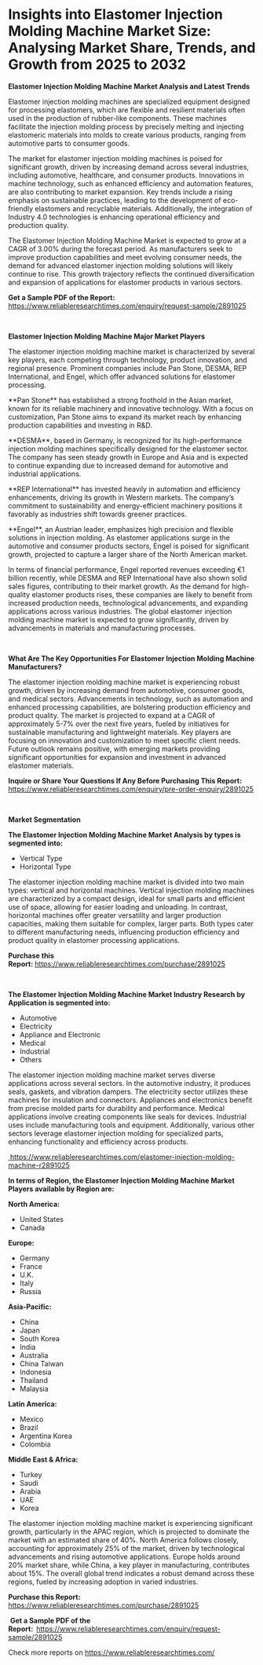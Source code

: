 <p><h1>Insights into Elastomer Injection Molding Machine Market Size: Analysing Market Share, Trends, and Growth from 2025 to 2032</h1></p><p><strong>Elastomer Injection Molding Machine Market Analysis and Latest Trends</strong></p>
<p><p>Elastomer injection molding machines are specialized equipment designed for processing elastomers, which are flexible and resilient materials often used in the production of rubber-like components. These machines facilitate the injection molding process by precisely melting and injecting elastomeric materials into molds to create various products, ranging from automotive parts to consumer goods. </p><p>The market for elastomer injection molding machines is poised for significant growth, driven by increasing demand across several industries, including automotive, healthcare, and consumer products. Innovations in machine technology, such as enhanced efficiency and automation features, are also contributing to market expansion. Key trends include a rising emphasis on sustainable practices, leading to the development of eco-friendly elastomers and recyclable materials. Additionally, the integration of Industry 4.0 technologies is enhancing operational efficiency and production quality.</p><p>The Elastomer Injection Molding Machine Market is expected to grow at a CAGR of 3.00% during the forecast period. As manufacturers seek to improve production capabilities and meet evolving consumer needs, the demand for advanced elastomer injection molding solutions will likely continue to rise. This growth trajectory reflects the continued diversification and expansion of applications for elastomer products in various sectors.</p></p>
<p><strong>Get a Sample PDF of the Report:&nbsp;</strong> <a href="https://www.reliableresearchtimes.com/enquiry/request-sample/2891025?utm_campaign=3033&utm_medium=2&utm_source=Github&utm_content=ia&utm_term=14032025&utm_id=elastomer-injection-molding-machine">https://www.reliableresearchtimes.com/enquiry/request-sample/2891025</a></p>
<p>&nbsp;</p>
<p><strong>Elastomer Injection Molding Machine Major Market Players</strong></p>
<p><p>The elastomer injection molding machine market is characterized by several key players, each competing through technology, product innovation, and regional presence. Prominent companies include Pan Stone, DESMA, REP International, and Engel, which offer advanced solutions for elastomer processing.</p><p>**Pan Stone** has established a strong foothold in the Asian market, known for its reliable machinery and innovative technology. With a focus on customization, Pan Stone aims to expand its market reach by enhancing production capabilities and investing in R&D.</p><p>**DESMA**, based in Germany, is recognized for its high-performance injection molding machines specifically designed for the elastomer sector. The company has seen steady growth in Europe and Asia and is expected to continue expanding due to increased demand for automotive and industrial applications.</p><p>**REP International** has invested heavily in automation and efficiency enhancements, driving its growth in Western markets. The company’s commitment to sustainability and energy-efficient machinery positions it favorably as industries shift towards greener practices.</p><p>**Engel**, an Austrian leader, emphasizes high precision and flexible solutions in injection molding. As elastomer applications surge in the automotive and consumer products sectors, Engel is poised for significant growth, projected to capture a larger share of the North American market.</p><p>In terms of financial performance, Engel reported revenues exceeding €1 billion recently, while DESMA and REP International have also shown solid sales figures, contributing to their market growth. As the demand for high-quality elastomer products rises, these companies are likely to benefit from increased production needs, technological advancements, and expanding applications across various industries. The global elastomer injection molding machine market is expected to grow significantly, driven by advancements in materials and manufacturing processes.</p></p>
<p>&nbsp;</p>
<p><strong>What Are The Key Opportunities For Elastomer Injection Molding Machine Manufacturers?</strong></p>
<p><p>The elastomer injection molding machine market is experiencing robust growth, driven by increasing demand from automotive, consumer goods, and medical sectors. Advancements in technology, such as automation and enhanced processing capabilities, are bolstering production efficiency and product quality. The market is projected to expand at a CAGR of approximately 5-7% over the next five years, fueled by initiatives for sustainable manufacturing and lightweight materials. Key players are focusing on innovation and customization to meet specific client needs. Future outlook remains positive, with emerging markets providing significant opportunities for expansion and investment in advanced elastomer materials.</p></p>
<p><strong>Inquire or Share Your Questions If Any Before Purchasing This Report:</strong> <a href="https://www.reliableresearchtimes.com/enquiry/pre-order-enquiry/2891025?utm_campaign=3033&utm_medium=2&utm_source=Github&utm_content=ia&utm_term=14032025&utm_id=elastomer-injection-molding-machine">https://www.reliableresearchtimes.com/enquiry/pre-order-enquiry/2891025</a></p>
<p>&nbsp;</p>
<p><strong>Market Segmentation</strong></p>
<p><strong>The Elastomer Injection Molding Machine Market Analysis by types is segmented into:</strong></p>
<p><ul><li> Vertical Type</li><li>Horizontal Type </li></ul></p>
<p><p>The elastomer injection molding machine market is divided into two main types: vertical and horizontal machines. Vertical injection molding machines are characterized by a compact design, ideal for small parts and efficient use of space, allowing for easier loading and unloading. In contrast, horizontal machines offer greater versatility and larger production capacities, making them suitable for complex, larger parts. Both types cater to different manufacturing needs, influencing production efficiency and product quality in elastomer processing applications.</p></p>
<p><strong>Purchase this Report:&nbsp;</strong><a href="https://www.reliableresearchtimes.com/purchase/2891025?utm_campaign=3033&utm_medium=2&utm_source=Github&utm_content=ia&utm_term=14032025&utm_id=elastomer-injection-molding-machine">https://www.reliableresearchtimes.com/purchase/2891025</a></p>
<p>&nbsp;</p>
<p><strong>The Elastomer Injection Molding Machine Market Industry Research by Application is segmented into:</strong></p>
<p><ul><li> Automotive</li><li>Electricity</li><li>Appliance and Electronic</li><li>Medical</li><li>Industrial</li><li>Others </li></ul></p>
<p><p>The elastomer injection molding machine market serves diverse applications across several sectors. In the automotive industry, it produces seals, gaskets, and vibration dampers. The electricity sector utilizes these machines for insulation and connectors. Appliances and electronics benefit from precise molded parts for durability and performance. Medical applications involve creating components like seals for devices. Industrial uses include manufacturing tools and equipment. Additionally, various other sectors leverage elastomer injection molding for specialized parts, enhancing functionality and efficiency across products.</p></p>
<p><a href="https://www.reliableresearchtimes.com/elastomer-injection-molding-machine-r2891025?utm_campaign=3033&utm_medium=2&utm_source=Github&utm_content=ia&utm_term=14032025&utm_id=elastomer-injection-molding-machine">&nbsp;https://www.reliableresearchtimes.com/elastomer-injection-molding-machine-r2891025</a></p>
<p><strong>In terms of Region, the Elastomer Injection Molding Machine Market Players available by Region are:</strong></p>
<p>
    <p> <strong> North America: </strong>
        <ul>
            <li>United States</li>
            <li>Canada</li>
        </ul>
        </p> 
    <p> <strong> Europe: </strong>
        <ul>
            <li>Germany</li>
            <li>France</li>
            <li>U.K.</li>
            <li>Italy</li>
            <li>Russia</li>
        </ul>
        </p> 
    <p> <strong> Asia-Pacific: </strong>
        <ul>
            <li>China</li>
            <li>Japan</li>
            <li>South Korea</li>
            <li>India</li>
            <li>Australia</li>
            <li>China Taiwan</li>
            <li>Indonesia</li>
            <li>Thailand</li>
            <li>Malaysia</li>
        </ul>
        </p> 
    <p> <strong> Latin America: </strong>
        <ul>
            <li>Mexico</li>
            <li>Brazil</li>
            <li>Argentina Korea</li>
            <li>Colombia</li>
        </ul>
        </p> 
    <p> <strong> Middle East & Africa: </strong>
        <ul>
            <li>Turkey</li>
            <li>Saudi</li>
            <li>Arabia</li>
            <li>UAE</li>
            <li>Korea</li>
        </ul>
    </p>
    </p>
<p><p>The elastomer injection molding machine market is experiencing significant growth, particularly in the APAC region, which is projected to dominate the market with an estimated share of 40%. North America follows closely, accounting for approximately 25% of the market, driven by technological advancements and rising automotive applications. Europe holds around 20% market share, while China, a key player in manufacturing, contributes about 15%. The overall global trend indicates a robust demand across these regions, fueled by increasing adoption in varied industries.</p></p>
<p><strong>Purchase this Report: </strong><a href="https://www.reliableresearchtimes.com/purchase/2891025?utm_campaign=3033&utm_medium=2&utm_source=Github&utm_content=ia&utm_term=14032025&utm_id=elastomer-injection-molding-machine">https://www.reliableresearchtimes.com/purchase/2891025</a></p>
<p>&nbsp;<strong>Get a Sample PDF of the Report:&nbsp;&nbsp;</strong><a href="https://www.reliableresearchtimes.com/enquiry/request-sample/2891025?utm_campaign=3033&utm_medium=2&utm_source=Github&utm_content=ia&utm_term=14032025&utm_id=elastomer-injection-molding-machine">https://www.reliableresearchtimes.com/enquiry/request-sample/2891025</a></p>
<p><strong></strong></p>
<p>Check more reports on <a href="https://www.reliableresearchtimes.com/?utm_campaign=3033&utm_medium=2&utm_source=Github&utm_content=ia&utm_term=14032025&utm_id=elastomer-injection-molding-machine">https://www.reliableresearchtimes.com/</a></p>